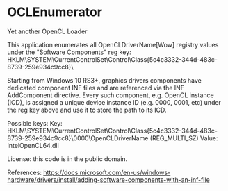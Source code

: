 # OCLEnumerator
Yet another OpenCL Loader

This application enumerates all OpenCLDriverName[Wow] registry values under the
"Software Components" reg key:
HKLM\SYSTEM\CurrentControlSet\Control\Class\{5c4c3332-344d-483c-8739-259e934c9cc8}\

Starting from Windows 10 RS3+, graphics drivers components have dedicated
component INF files and are referenced via the INF AddComponent directive.
Every such component, e.g. OpenCL instance (ICD), is assigned a unique device
instance ID (e.g. 0000, 0001, etc) under the reg key above and use it to store
the path to its ICD.

Possible keys:
Key:   HKLM\SYSTEM\CurrentControlSet\Control\Class\{5c4c3332-344d-483c-8739-259e934c9cc8}\0000\OpenCLDriverName (REG_MULTI_SZ)
Value: IntelOpenCL64.dll

License: this code is in the public domain.

References:
https://docs.microsoft.com/en-us/windows-hardware/drivers/install/adding-software-components-with-an-inf-file

